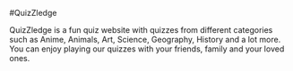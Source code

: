 #QuizZledge

QuizZledge is a fun quiz website with quizzes from different categories such as Anime, Animals, Art, Science, Geography, History and a lot more.
You can enjoy playing our quizzes with your friends, family and your loved ones.
